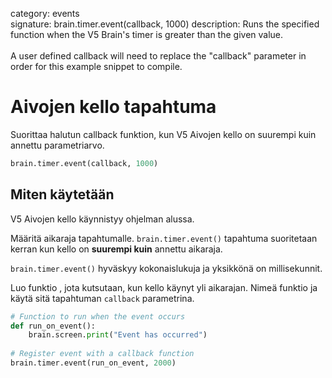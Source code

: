 category: events  
signature: brain.timer.event(callback, 1000)
description: Runs the specified function when the V5 Brain's timer is greater than the given value.<br /><br />A user defined callback will need to replace the "callback" parameter in order for this example snippet to compile.  

# Aivojen kello tapahtuma

Suorittaa halutun callback funktion, kun V5 Aivojen kello on suurempi kuin annettu parametriarvo.

```python
brain.timer.event(callback, 1000)
```

## Miten käytetään

V5 Aivojen kello käynnistyy ohjelman alussa.

Määritä aikaraja tapahtumalle. `brain.timer.event()` tapahtuma suoritetaan kerran kun kello on **suurempi kuin** annettu aikaraja.

`brain.timer.event()` hyväskyy kokonaislukuja ja yksikkönä on millisekunnit.

Luo funktio , jota kutsutaan, kun kello käynyt yli aikarajan. Nimeä funktio ja käytä sitä tapahtuman `callback` parametrina.

```python
# Function to run when the event occurs
def run_on_event():
    brain.screen.print("Event has occurred")
  
# Register event with a callback function
brain.timer.event(run_on_event, 2000)
```


<advanced>
</advanced>